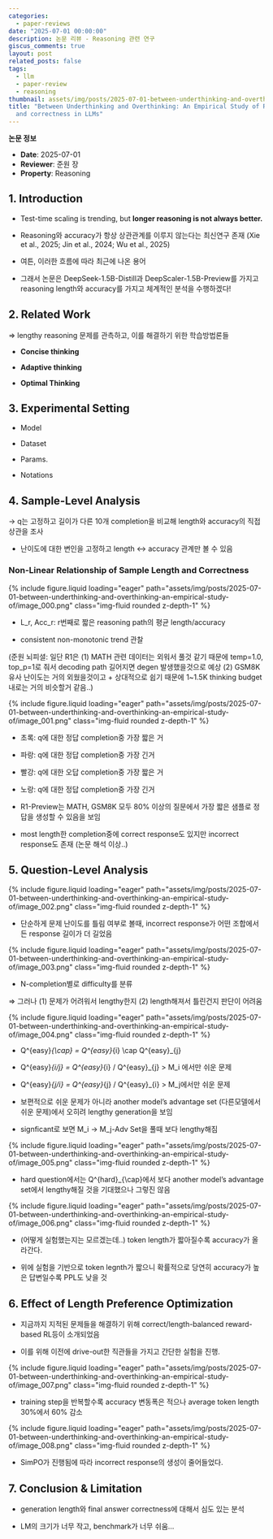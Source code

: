 ```yaml
---
categories:
  - paper-reviews
date: "2025-07-01 00:00:00"
description: 논문 리뷰 - Reasoning 관련 연구
giscus_comments: true
layout: post
related_posts: false
tags:
  - llm
  - paper-review
  - reasoning
thumbnail: assets/img/posts/2025-07-01-between-underthinking-and-overthinking-an-empirical-study-of/thumbnail.jpg
title: "Between Underthinking and Overthinking: An Empirical Study of Reasoning Length
  and correctness in LLMs"
---
```


**논문 정보**

- **Date**: 2025-07-01
- **Reviewer**: 준원 장
- **Property**: Reasoning

## 1. Introduction

- Test-time scaling is trending, but **longer reasoning is not always better.**

- Reasoning와 accuracy가 항상 상관관계를 이루지 않는다는 최신연구 존재 (Xie et al., 2025; Jin et al., 2024; Wu et al., 2025)

- 여튼, 이러한 흐름에 따라 최근에 나온 용어

- 그래서 논문은 DeepSeek-1.5B-Distill과 DeepScaler-1.5B-Preview를 가지고 reasoning length와 accuracy를 가지고 체계적인 분석을 수행하겠다!

## 2. Related Work

⇒ lengthy reasoning 문제를 관측하고, 이를 해결하기 위한 학습방법론들

- **Concise thinking**

- **Adaptive thinking**

- **Optimal Thinking**

## 3. Experimental Setting

- Model

- Dataset

- Params.

- Notations

## 4. Sample-Level Analysis

→ q는 고정하고 길이가 다른 10개 completion을 비교해 length와 accuracy의 직접 상관을 조사

- 난이도에 대한 변인을 고정하고 length ↔ accuracy 관계만 볼 수 있음

### Non-Linear Relationship of Sample Length and Correctness

{% include figure.liquid loading="eager" path="assets/img/posts/2025-07-01-between-underthinking-and-overthinking-an-empirical-study-of/image_000.png" class="img-fluid rounded z-depth-1" %}

- L_r, Acc_r: r번째로 짧은 reasoning path의 평균 length/accuracy

- consistent non-monotonic trend 관찰

(준원 뇌피셜: 일단 R1은 (1) MATH 관련 데이터는 외워서 풀것 같기 때문에 temp=1.0, top_p=1로 줘서 decoding path 길어지면 degen 발생했을것으로 예상 (2) GSM8K 유사 난이도는 거의 외웠을것이고 + 상대적으로 쉽기 때문에 1~1.5K thinking budget내로는 거의 비슷할거 같음..)

{% include figure.liquid loading="eager" path="assets/img/posts/2025-07-01-between-underthinking-and-overthinking-an-empirical-study-of/image_001.png" class="img-fluid rounded z-depth-1" %}

- 초록: q에 대한 정답 completion중 가장 짧은 거

- 파랑: q에 대한 정답 completion중 가장 긴거

- 빨강: q에 대한 오답 completion중 가장 짧은 거

- 노랑: q에 대한 정답 completion중 가장 긴거

- R1-Preview는 MATH, GSM8K 모두 80% 이상의 질문에서 가장 짧은 샘플로 정답을 생성할 수 있음을 보임

- most length한 completion중에 correct response도 있지만 incorrect response도 존재 (논문 해석 이상..)

## 5. Question-Level Analysis

{% include figure.liquid loading="eager" path="assets/img/posts/2025-07-01-between-underthinking-and-overthinking-an-empirical-study-of/image_002.png" class="img-fluid rounded z-depth-1" %}

- 단순하게 문제 난이도를 틀림 여부로 볼때, incorrect response가 어떤 조합에서든 response 길이가 더 길었음

{% include figure.liquid loading="eager" path="assets/img/posts/2025-07-01-between-underthinking-and-overthinking-an-empirical-study-of/image_003.png" class="img-fluid rounded z-depth-1" %}

- N-completion별로 difficulty를 분류

⇒ 그러나 (1) 문제가 어려워서 lengthy한지 (2) length해져서 틀린건지 판단이 어려움

{% include figure.liquid loading="eager" path="assets/img/posts/2025-07-01-between-underthinking-and-overthinking-an-empirical-study-of/image_004.png" class="img-fluid rounded z-depth-1" %}

- Q^{easy}_{\cap} = Q^{easy}_{i} \cap Q^{easy}\_{j}

- Q^{easy}_{i/j} = Q^{easy}_{i} / Q^{easy}\_{j} > M_i 에서만 쉬운 문제

- Q^{easy}_{j/i} = Q^{easy}_{j} / Q^{easy}\_{i} > M_j에서만 쉬운 문제

- 보편적으로 쉬운 문제가 아니라 another model’s advantage set (다른모델에서 쉬운 문제)에서 오히려 lengthy generation을 보임

- signficant로 보면 M_i → M_j-Adv Set을 풀때 보다 lengthy해짐

{% include figure.liquid loading="eager" path="assets/img/posts/2025-07-01-between-underthinking-and-overthinking-an-empirical-study-of/image_005.png" class="img-fluid rounded z-depth-1" %}

- hard question에서는 Q^{hard}\_{\cap}에서 보다 another model’s advantage set에서 lengthy해질 것을 기대했으나 그렇진 않음

{% include figure.liquid loading="eager" path="assets/img/posts/2025-07-01-between-underthinking-and-overthinking-an-empirical-study-of/image_006.png" class="img-fluid rounded z-depth-1" %}

- (어떻게 실험했는지는 모르겠는데..) token length가 짧아질수록 accuracy가 올라간다.

- 위에 실험을 기반으로 token legnth가 짧으니 확률적으로 당연히 accuracy가 높은 답변일수록 PPL도 낮을 것

## 6. Effect of Length Preference Optimization

- 지금까지 지적된 문제들을 해결하기 위해 correct/length-balanced reward-based RL등이 소개되었음

- 이를 위해 이전에 drive-out한 직관들을 가지고 간단한 실험을 진행.

{% include figure.liquid loading="eager" path="assets/img/posts/2025-07-01-between-underthinking-and-overthinking-an-empirical-study-of/image_007.png" class="img-fluid rounded z-depth-1" %}

- training step을 반복할수록 accuracy 변동폭은 적으나 average token length 30%에서 60% 감소

{% include figure.liquid loading="eager" path="assets/img/posts/2025-07-01-between-underthinking-and-overthinking-an-empirical-study-of/image_008.png" class="img-fluid rounded z-depth-1" %}

- SimPO가 진행됨에 따라 incorrect response의 생성이 줄어들었다.

## 7. Conclusion & Limitation

- generation length와 final answer correctness에 대해서 심도 있는 분석

- LM의 크기가 너무 작고, benchmark가 너무 쉬움…
